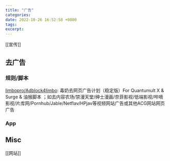 ```yaml
---
title: "广告"
categories: 
date: 2022-10-26 16:52:58 +0800
tags: 
excerpt: 
---
```


[[宣传]]



## 去广告

### 规则/脚本

[limbopro/Adblock4limbo](https://github.com/limbopro/Adblock4limbo): 毒奶去网页广告计划（稳定版）For Quantumult X & Surge & 油猴脚本 ；如去内容农场/禁漫天堂/绅士漫画/奈菲影视/低端影视/哔嘀影视/片库网/Pornhub/Jable/Netflav/HPjav等视频网站广告或其他ACG网站网页广告

### App





## Misc

[[网站]]



